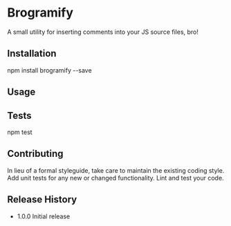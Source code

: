Brogramify
=========

A small utility for inserting comments into your JS source files, bro!

## Installation

  npm install brogramify --save

## Usage



## Tests

  npm test

## Contributing

In lieu of a formal styleguide, take care to maintain the existing coding style.
Add unit tests for any new or changed functionality. Lint and test your code.

## Release History

* 1.0.0 Initial release